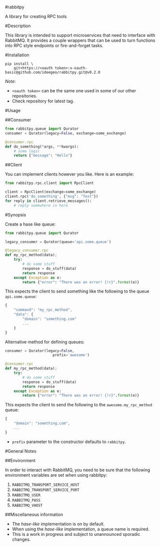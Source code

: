 #rabbitpy

A library for creating RPC tools


#Description

This library is intended to support microservices that need to interface with
RabbitMQ.  It provides a couple wrappers that can be used to turn functions
into RPC style endpoints or fire-and-forget tasks.

#Installation


```
pip install \
    git+https://<oauth token>:x-oauth-basic@github.com/ideegeo/rabbitpy.git@v0.2.0
```

*Note*:
* `<oauth token>` can be the same one used in some of our other repositories.
* Check repository for latest tag.

#Usage

##Consumer



```python
from rabbitpy.queue import Qurator
consumer = Qurator(legacy=False, exchange=some_exchange)

@consumer.rpc
def do_something(*args, **kwargs):
    # some logic
    return {"message": "Hello"}

```

##Client

You can implement clients however you like. Here is an example:
```python
from rabbitpy.rpc.client import RpcClient

client = RpcClient(exchange=some_exchange)
client.rpc('do_something', {"msg": "Test"})
for reply in client.retrieve_messages():
    # reply somewhere in here

```


#Synopsis


Create a hase like queue:
```python
from rabbitpy.queue import Qurator

legacy_consumer = Qurator(queue='api.some.queue')

@legacy_consumer.rpc
def my_rpc_method(data);
    try:
        # do some stuff
        response = do_stuff(data)
        return response
    except Exception as e:
        return {"error": "There was an error! {!r}".format(e)}

```

This expects the client to send something like the following to the queue `api.some.queue`:
```javascript
{
    "command": "my_rpc_method",
    "data": {
        "domain": "something.com"
        ...
    }
}
```


Alternative method for defining queues:

```python
consumer = Qurator(legacy=False,
                      prefix='awesome')

@consumer.rpc
def my_rpc_method(data);
    try:
        # do some stuff
        response = do_stuff(data)
        return response
    except Exception as e:
        return {"error": "There was an error! {!r}".format(e)}
```

This expects the client to send the following to the `awesome.my_rpc_method` queue:
```javascript
{
    "domain": "something.com",
    ...
}
```

* `prefix` parameter to the constructor defaults to `rabbitpy`.

#General Notes

##Environment

In order to interact with RabbitMQ, you need to be sure that the following
environment variables are set when using rabbitpy:

1. `RABBITMQ_TRANSPORT_SERVICE_HOST`
1. `RABBITMQ_TRANSPORT_SERVICE_PORT`
1. `RABBITMQ_USER`
1. `RABBITMQ_PASS`
1. `RABBITMQ_VHOST`



##Miscellaneous information
* The *hase-like* implementation is on by default.
* When using the *hase-like* implementation, a queue name is required.
* This is a work in progress and subject to unannounced sporadic changes.
